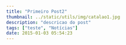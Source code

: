 ```yaml
---
title: "Primeiro Post2"
thumbnail: ../static/utils/img/catalao1.jpg
description: "descricao do post"
tags: ["teste", "Notícias"]
date: 2015-01-03 05:54:23
---
```

